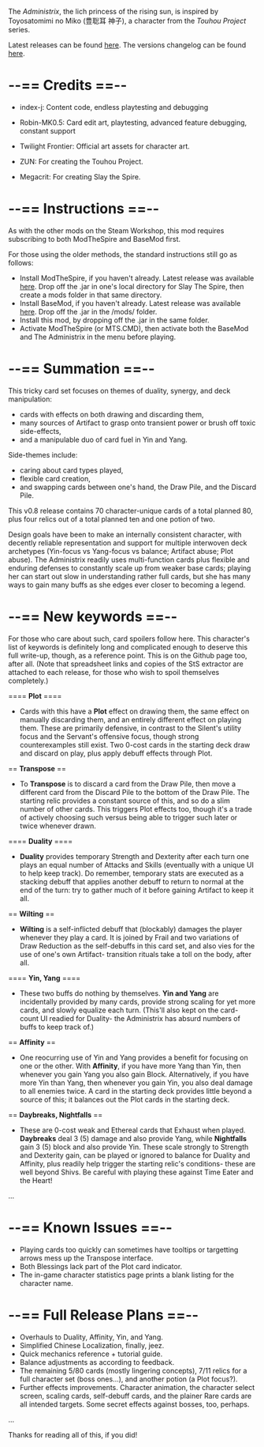 The _Administrix_, the lich princess of the rising sun,
is inspired by Toyosatomimi no Miko (豊聡耳 神子),
a character from the _Touhou Project_ series.

Latest releases can be found [here](https://github.com/regret-index/Administrix-Mod/releases). The versions changelog can be found [here](https://github.com/regret-index/Administrix-Mod/blob/master/changelog.txt).

--== Credits ==--
======

 * index-j: Content code, endless playtesting and debugging
 * Robin-MK0.5: Card edit art, playtesting, advanced feature debugging,
   constant support

 * Twilight Frontier: Official art assets for character art.
 * ZUN: For creating the Touhou Project.
 * Megacrit: For creating Slay the Spire.

--== Instructions ==--
====== 

As with the other mods on the Steam Workshop, this mod requires subscribing to
both ModTheSpire and BaseMod first. 

For those using the older methods, the standard instructions still go as
follows:

 * Install ModTheSpire, if you haven't already.
   Latest release was available [here](https://github.com/kiooeht/ModTheSpire/releases).
   Drop off the .jar in one's local directory for Slay The Spire,
   then create a mods folder in that same directory.
 * Install BaseMod, if you haven't already.
   Latest release was available [here](https://github.com/daviscook477/BaseMod/releases).
   Drop off the .jar in the /mods/ folder.
 * Install this mod, by dropping off the .jar in the same folder.
 * Activate ModTheSpire (or MTS.CMD), then activate both the BaseMod
   and The Administrix in the menu before playing.

--== Summation ==--
======

This tricky card set focuses on themes of duality, synergy, and deck 
manipulation:

 * cards with effects on both drawing and discarding them,
 * many sources of Artifact to grasp onto transient power
   or brush off toxic side-effects,
 * and a manipulable duo of card fuel in Yin and Yang.
 
Side-themes include:

 * caring about card types played,
 * flexible card creation,
 * and swapping cards between one's hand, the Draw Pile, and the Discard Pile.

This v0.8 release contains 70 character-unique cards of a total planned 80,
plus four relics out of a total planned ten and one potion of two.

Design goals have been to make an internally consistent character, with decently
reliable representation and support for multiple interwoven deck archetypes
(Yin-focus vs Yang-focus vs balance; Artifact abuse; Plot abuse).
The Administrix readily uses multi-function cards plus flexible and enduring
defenses to constantly scale up from weaker base cards; playing her can start
out slow in understanding rather full cards, but she has many ways to gain many
buffs as she edges ever closer to becoming a legend.

--== New keywords ==--
======

For those who care about such, card spoilers follow here. This character's list
of keywords is definitely long and complicated enough to deserve this full
write-up, though, as a reference point. This is on the Github page too, after
all. (Note that spreadsheet links and copies of the StS extractor are attached
to each release, for those who wish to spoil themselves completely.)

==== __Plot__ ====

 * Cards with this have a __Plot__ effect on drawing them, the same effect on
   manually discarding them, and an entirely different effect on playing them.
   These are primarily defensive, in contrast to the Silent's utility focus
   and the Servant's offensive focus, though strong counterexamples still exist.
   Two 0-cost cards in the starting deck draw and discard on play, plus apply
   debuff effects through Plot.

== __Transpose__ ==

 * To __Transpose__ is to discard a card from the Draw Pile, then move a
   different card from the Discard Pile to the bottom of the Draw Pile. The
   starting relic provides a constant source of this, and so do a slim number
   of other cards. This triggers Plot effects too, though it's a trade of
   actively choosing such versus being able to trigger such later or twice whenever
   drawn.

==== __Duality__ ====

 * __Duality__ provides temporary Strength and Dexterity after each turn
   one plays an equal number of Attacks and Skills (eventually with a unique UI
   to help keep track). Do remember, temporary stats are executed as a stacking
   debuff that applies another debuff to return to normal at the end of the
   turn: try to gather much of it before gaining Artifact to keep it all.

== __Wilting__ ==

 * __Wilting__ is a self-inflicted debuff that (blockably) damages the player
   whenever they play a card. It is joined by Frail and two variations of Draw
   Reduction as the self-debuffs in this card set, and also vies for the use of
   one's own Artifact- transition rituals take a toll on the body, after all.

==== __Yin, Yang__ ====

 * These two buffs do nothing by themselves. __Yin and Yang__ are incidentally
   provided by many cards, provide strong scaling for yet more cards, and
   slowly equalize each turn. (This'll also kept on the card-count UI readied
   for Duality- the Administrix has absurd numbers of buffs to keep track of.)

== __Affinity__ ==

 * One reocurring use of Yin and Yang provides a benefit for focusing on one or
   the other. With __Affinity__, if you have more Yang than Yin, then whenever
   you gain Yang you also gain Block. Alternatively, if you have more Yin than
   Yang, then whenever you gain Yin, you also deal damage to all enemies twice.
   A card in the starting deck provides little beyond a source of this;
   it balances out the Plot cards in the starting deck.

== __Daybreaks, Nightfalls__ ==

 * These are 0-cost weak and Ethereal cards that Exhaust when played.
   __Daybreaks__ deal 3 (5) damage and also provide Yang, while __Nightfalls__
   gain 3 (5) block and also provide Yin. These scale strongly to Strength and
   Dexterity gain, can be played or ignored to balance for Duality and Affinity,
   plus readily help trigger the starting relic's conditions- these are well
   beyond Shivs. Be careful with playing these against Time Eater and the Heart!

...

--== Known Issues ==--
======

 * Playing cards too quickly can sometimes have tooltips or targetting arrows
   mess up the Transpose interface.
 * Both Blessings lack part of the Plot card indicator.
 * The in-game character statistics page prints a blank listing for the 
   character name.

--== Full Release Plans ==--
======
 * Overhauls to Duality, Affinity, Yin, and Yang.
 * Simplified Chinese Localization, finally, jeez.
 * Quick mechanics reference + tutorial guide.
 * Balance adjustments as according to feedback.
 * The remaining 5/80 cards (mostly lingering concepts),
   7/11 relics for a full character set (boss ones...),
   and another potion (a Plot focus?).
 * Further effects improvements. Character animation, the character select
   screen, scaling cards, self-debuff cards, and the plainer Rare cards
   are all intended targets. Some secret effects against bosses, too, perhaps.

...

Thanks for reading all of this, if you did!